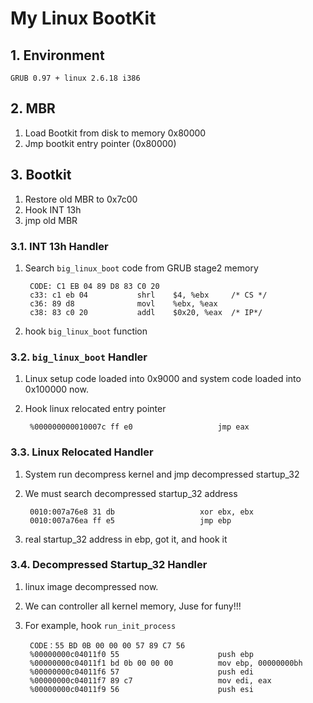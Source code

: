 # My Linux BootKit

## 1. Environment

    GRUB 0.97 + linux 2.6.18 i386

## 2. MBR 

1. Load Bootkit from disk to memory 0x80000
2. Jmp bootkit entry pointer (0x80000)

## 3. Bootkit

1. Restore old MBR to 0x7c00
2. Hook INT 13h
3. jmp old MBR

### 3.1. INT 13h Handler

1. Search `big_linux_boot` code from GRUB stage2 memory

        CODE: C1 EB 04 89 D8 83 C0 20
        c33: c1 eb 04           shrl	$4, %ebx     /* CS */
        c36: 89 d8              movl	%ebx, %eax
        c38: 83 c0 20           addl	$0x20, %eax  /* IP*/

2. hook `big_linux_boot` function

### 3.2. `big_linux_boot` Handler

1. Linux setup code loaded into 0x9000 and system code loaded into 0x100000 now.
2. Hook linux relocated entry pointer

        %000000000010007c ff e0                   jmp eax

### 3.3. Linux Relocated Handler

1. System run decompress kernel and jmp decompressed startup_32
2. We must search decompressed startup_32 address

        0010:007a76e8 31 db                   xor ebx, ebx
        0010:007a76ea ff e5                   jmp ebp
3. real startup_32 address in ebp, got it, and hook it

### 3.4. Decompressed Startup_32 Handler

1. linux image decompressed now.
2. We can controller all kernel memory, Juse for funy!!!
3. For example, hook `run_init_process`

        CODE：55 BD 0B 00 00 00 57 89 C7 56
        %00000000c04011f0 55                      push ebp
        %00000000c04011f1 bd 0b 00 00 00          mov ebp, 00000000bh
        %00000000c04011f6 57                      push edi
        %00000000c04011f7 89 c7                   mov edi, eax
        %00000000c04011f9 56                      push esi

